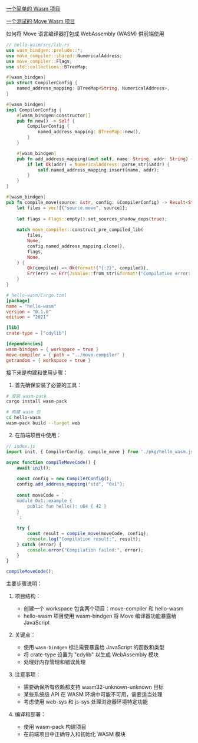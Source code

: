 [一个简单的 Wasm 项目](./simple-wasm/)

[一个测试的 Move Wasm 项目](./test-wasm/)


如何将 Move 语言编译器打包成 WebAssembly (WASM) 供前端使用

```rust
// hello-wasm/src/lib.rs
use wasm_bindgen::prelude::*;
use move_compiler::shared::NumericalAddress;
use move_compiler::Flags;
use std::collections::BTreeMap;

#[wasm_bindgen]
pub struct CompilerConfig {
    named_address_mapping: BTreeMap<String, NumericalAddress>,
}

#[wasm_bindgen]
impl CompilerConfig {
    #[wasm_bindgen(constructor)]
    pub fn new() -> Self {
        CompilerConfig {
            named_address_mapping: BTreeMap::new(),
        }
    }

    #[wasm_bindgen]
    pub fn add_address_mapping(&mut self, name: String, addr: String) {
        if let Ok(addr) = NumericalAddress::parse_str(&addr) {
            self.named_address_mapping.insert(name, addr);
        }
    }
}

#[wasm_bindgen]
pub fn compile_move(source: &str, config: &CompilerConfig) -> Result<String, JsValue> {
    let files = vec![("source.move", source)];
    
    let flags = Flags::empty().set_sources_shadow_deps(true);
    
    match move_compiler::construct_pre_compiled_lib(
        files,
        None,
        config.named_address_mapping.clone(),
        flags,
        None,
    ) {
        Ok(compiled) => Ok(format!("{:?}", compiled)),
        Err(err) => Err(JsValue::from_str(&format!("Compilation error: {:?}", err))),
    }
}

```

```toml
# hello-wasm/Cargo.toml
[package]
name = "hello-wasm"
version = "0.1.0"
edition = "2021"

[lib]
crate-type = ["cdylib"]

[dependencies]
wasm-bindgen = { workspace = true }
move-compiler = { path = "../move-compiler" }
getrandom = { workspace = true }

```

接下来是构建和使用步骤：

1. 首先确保安装了必要的工具：
```bash
# 安装 wasm-pack
cargo install wasm-pack

# 构建 wasm 包
cd hello-wasm
wasm-pack build --target web
```

2. 在前端项目中使用：

```javascript
// index.js
import init, { CompilerConfig, compile_move } from './pkg/hello_wasm.js';

async function compileMoveCode() {
    await init();
    
    const config = new CompilerConfig();
    config.add_address_mapping("std", "0x1");
    
    const moveCode = `
    module 0x1::example {
        public fun hello(): u64 { 42 }
    }
    `;
    
    try {
        const result = compile_move(moveCode, config);
        console.log("Compilation result:", result);
    } catch (error) {
        console.error("Compilation failed:", error);
    }
}

compileMoveCode();

```

主要步骤说明：

1. 项目结构：
   - 创建一个 workspace 包含两个项目：move-compiler 和 hello-wasm
   - hello-wasm 项目使用 wasm-bindgen 将 Move 编译器功能暴露给 JavaScript

2. 关键点：
   - 使用 `wasm-bindgen` 标注需要暴露给 JavaScript 的函数和类型
   - 将 crate-type 设置为 "cdylib" 以生成 WebAssembly 模块
   - 处理好内存管理和错误处理

3. 注意事项：
   - 需要确保所有依赖都支持 wasm32-unknown-unknown 目标
   - 某些系统级 API 在 WASM 环境中可能不可用，需要适当处理
   - 考虑使用 web-sys 和 js-sys 处理浏览器环境特定功能

4. 编译和部署：
   - 使用 wasm-pack 构建项目
   - 在前端项目中正确导入和初始化 WASM 模块
